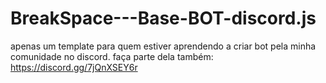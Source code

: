 # BreakSpace---Base-BOT-discord.js
apenas um template para quem estiver aprendendo a criar bot pela minha comunidade no discord. faça parte dela também: https://discord.gg/7jQnXSEY6r
